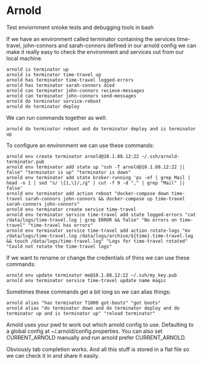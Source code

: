 # Arnold

Test enviornment smoke tests and debugging tools in bash

If we have an environment called terminator containing the services time-travel, john-connors and sarah-connors defined in our arnold config we can make it really easy to check the environment and services out from our local machine.

```
arnold is terminator up
arnold is terminator time-travel up
arnold has terminator time-travel logged-errors
arnold has terminator sarah-connors died
arnold can terminator john-connors recieve-messages
arnold can terminator john-connors send-messages
arnold do terminator service-reboot
arnold do terminator deploy
```

We can run commands together as well:

```
arnold do terminator reboot and do terminator deploy and is terminator up
```

To configure an environment we can use these commands:

```
arnold env create terminator arnold@10.1.88.12:22 ~/.ssh/arnold-terminator.pub
arnold env terminator add state up "ssh -T arnold@10.1.88.12:22 || false" "terminator is up" "terminator is down"
arnold env terminator add state broker-running 'ps -ef | grep Mail | head -n 1 | sed "s/ \{1,\}/,/g" | cut -f 9 -d "," | grep "Mail" || false'
arnold env terminator add action reboot "docker-compose down time-travel sarah-connors john-connors && docker-compose up time-travel sarah-connors john-connors"
arnold env terminator create service time-travel
arnold env terminator service time-travel add state logged-errors "cat /data/logs/time-travel.log | grep ERROR && false" "No errors on time-travel" "time-travel has errors"
arnold env terminator service time-travel add action rotate-logs "mv /data/logs/time-travel.log /data/logs/archive/${time}.time-travel.log && touch /data/logs/time-travel.log" "Logs for time-travel rotated" "Could not rotate the time-travel logs"
```

If we want to rename or change the credentials of thins we can use these commands:

```
arnold env update terminator me@10.1.88.12:22 ~/.ssh/my_key.pub
arnold env terminator service time-travel update name magic
```

Sometimes these commands get a bit long so we can alias things:

```
arnold alias "has terminator T1000 got-boots" "got boots"
arnold alias "do terminator down and do terminator deploy and do terminator up and is terminator up" "reload terminator"
```

Arnold uses your pwd to work out which arnold config to use. Defaulting to a global config at ~/.arnold/config.properties. You can also set CURRENT_ARNOLD manually and run arnold prefer CURRENT_ARNOLD.

Obviously tab completion works. And all this stuff is stored in a flat file so we can check it in and share it easily.
